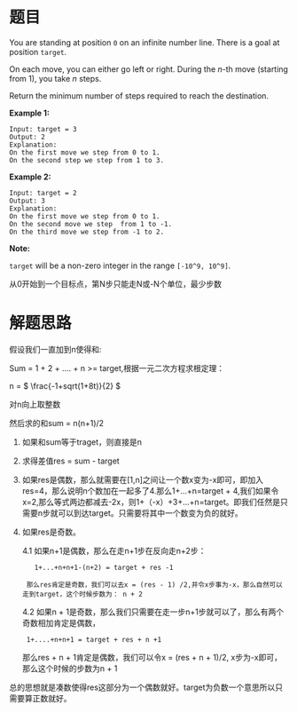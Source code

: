 # 题目
You are standing at position `0` on an infinite number line. There is a goal at position `target`.

On each move, you can either go left or right. During the *n*-th move (starting from 1), you take *n* steps.

Return the minimum number of steps required to reach the destination.

**Example 1:**

```
Input: target = 3
Output: 2
Explanation:
On the first move we step from 0 to 1.
On the second step we step from 1 to 3.
```



**Example 2:**

```
Input: target = 2
Output: 3
Explanation:
On the first move we step from 0 to 1.
On the second move we step  from 1 to -1.
On the third move we step from -1 to 2.
```



**Note:**

`target` will be a non-zero integer in the range `[-10^9, 10^9]`.

从0开始到一个目标点，第N步只能走N或-N个单位，最少步数



# 解题思路

假设我们一直加到n使得和:

Sum = 1 + 2 + .... + n >= target,根据一元二次方程求根定理：

n = $ \frac{-1+sqrt(1+8t)}{2} $

对n向上取整数

然后求的和sum = n(n+1)/2

1. 如果和sum等于traget，则直接是n

2. 求得差值res = sum - target

3. 如果res是偶数，那么就需要在[1,n]之间让一个数x变为-x即可，即加入res=4，那么说明n个数加在一起多了4.那么1+...+n=target + 4,我们如果令x=2,那么等式两边都减去-2x，则1+（-x）+3+...+n=target。即我们任然是只需要n步就可以到达target。只需要将其中一个数变为负的就好。

4. 如果res是奇数。

   4.1 如果n+1是偶数，那么在走n+1步在反向走n+2步：

          1+...+n+n+1-(n+2) = target + res -1

        那么res肯定是奇数，我们可以去x = (res - 1) /2,并令x步事为-x，那么自然可以走到target，这个时候步数为： n + 2 

     4.2 如果n + 1是奇数，那么我们只需要在走一步n+1步就可以了，那么有两个奇数相加肯定是偶数，

        1+....+n+n+1 = target + res + n +1

      那么res + n + 1肯定是偶数，我们可以令x = (res + n + 1)/2, x步为-x即可，那么这个时候的步数为n + 1



总的思想就是凑数使得res这部分为一个偶数就好。target为负数一个意思所以只需要算正数就好。